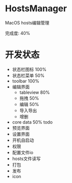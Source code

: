 # HostsManager
MacOS hosts编辑管理

完成度: 40%

# 开发状态
* 状态栏图标 100%
* 状态栏菜单 50%
* toolbar 100%
* 编辑界面
    - tableview 80%
    - 拖拽 50%
    - 编辑 50%
    - 导入导出
    - 增删
* core data 50% todo
* 预览界面
* 设置界面
* 开机自启动
* 权限
* 配置文件io
* hosts文件读写
* 打包
* 发布
* icon
